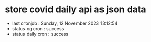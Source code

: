 # store covid daily api as json data

- last cronjob : Sunday, 12 November 2023 13:12:54
- status og cron : success
- status daily cron : success
      
      
